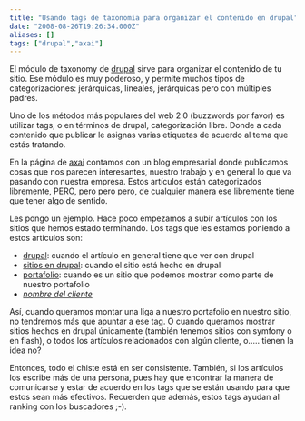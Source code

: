 ```yaml
---
title: "Usando tags de taxonomía para organizar el contenido en drupal"
date: "2008-08-26T19:26:34.000Z"
aliases: []
tags: ["drupal","axai"]
---
```


El módulo de taxonomy de <a href="http://drupal.org">drupal</a> sirve para organizar el contenido de tu sitio. Ese módulo es muy poderoso, y permite muchos tipos de categorizaciones: jerárquicas, lineales, jerárquicas pero con múltiples padres.

Uno de los métodos más populares del web 2.0 (buzzwords por favor) es utilizar tags, o en términos de drupal, categorización libre. Donde a cada contenido que publicar le asignas varias etiquetas de acuerdo al tema que estás tratando.

En la página de <a href="http://axai.com.mx">axai</a> contamos con un blog empresarial donde publicamos cosas que nos parecen interesantes, nuestro trabajo y en general lo que va pasando con nuestra empresa. Estos artículos están categorizados libremente, PERO, pero pero pero, de cualquier manera ese libremente tiene que tener algo de sentido.

Les pongo un ejemplo. Hace poco empezamos a subir artículos con los sitios que hemos estado terminando. Los tags que les estamos poniendo a estos artículos son:

<ul>
<li><a href="http://axai.com.mx/es/tags/drupal">drupal</a>: cuando el artículo en general tiene que ver con drupal</li>
<li><a href="http://axai.com.mx/es/tags/sitios-en-drupal">sitios en drupal</a>: cuando el sitio está hecho en drupal</li>
<li><a href="http://axai.com.mx/es/tags/portafolio">portafolio</a>: cuando es un sitio que podemos mostrar como parte de nuestro portafolio</li>
<li><em><a href="http://axai.com.mx/es/tags/Axai">nombre del cliente</a></em></li>
</ul>

Así, cuando queramos montar una liga a nuestro portafolio en nuestro sitio, no tendremos más que apuntar a ese tag. O cuando queramos mostrar sitios hechos en drupal únicamente (también tenemos sitios con symfony o en flash), o todos los artículos relacionados con algún cliente, o..... tienen la idea no?

Entonces, todo el chiste está en ser consistente. También, si los artículos los escribe más de una persona, pues hay que encontrar la manera de comunicarse y estar de acuerdo en los tags que se están usando para que estos sean más efectivos. Recuerden que además, estos tags ayudan al ranking con los buscadores ;-).